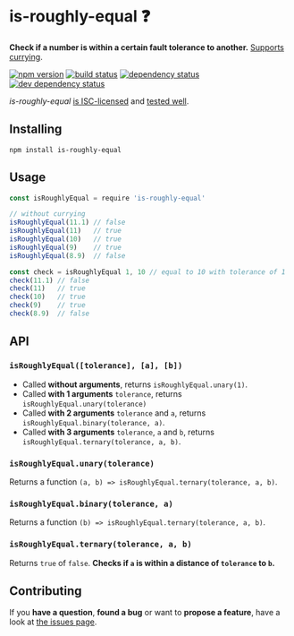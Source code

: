 # is-roughly-equal ❓

**Check if a number is within a certain fault tolerance to another.** [Supports currying](#api).

[![npm version](https://img.shields.io/npm/v/is-roughly-equal.svg)](https://www.npmjs.com/package/is-roughly-equal)
[![build status](https://img.shields.io/travis/derhuerst/is-roughly-equal.svg)](https://travis-ci.org/derhuerst/is-roughly-equal)
[![dependency status](https://img.shields.io/david/derhuerst/is-roughly-equal.svg)](https://david-dm.org/derhuerst/is-roughly-equal#info=dependencies)
[![dev dependency status](https://img.shields.io/david/dev/derhuerst/is-roughly-equal.svg)](https://david-dm.org/derhuerst/is-roughly-equal#info=devDependencies)

*is-roughly-equal* [is ISC-licensed](license.md) and [tested well](test.coffee).


## Installing

```
npm install is-roughly-equal
```


## Usage

```js
const isRoughlyEqual = require 'is-roughly-equal'

// without currying
isRoughlyEqual(11.1) // false
isRoughlyEqual(11)   // true
isRoughlyEqual(10)   // true
isRoughlyEqual(9)    // true
isRoughlyEqual(8.9)  // false

const check = isRoughlyEqual 1, 10 // equal to 10 with tolerance of 1
check(11.1) // false
check(11)   // true
check(10)   // true
check(9)    // true
check(8.9)  // false
```


## API

### `isRoughlyEqual([tolerance], [a], [b])`

- Called **without arguments**, returns `isRoughlyEqual.unary(1)`.
- Called **with 1 arguments** `tolerance`, returns `isRoughlyEqual.unary(tolerance)`
- Called **with 2 arguments** `tolerance` and `a`, returns `isRoughlyEqual.binary(tolerance, a)`.
- Called **with 3 arguments** `tolerance`, `a` and `b`, returns `isRoughlyEqual.ternary(tolerance, a, b)`.

### `isRoughlyEqual.unary(tolerance)`

Returns a function `(a, b) => isRoughlyEqual.ternary(tolerance, a, b)`.

### `isRoughlyEqual.binary(tolerance, a)`

Returns a function `(b) => isRoughlyEqual.ternary(tolerance, a, b)`.

### `isRoughlyEqual.ternary(tolerance, a, b)`

Returns `true` of `false`. **Checks if `a` is within a distance of `tolerance` to `b`.**


## Contributing

If you **have a question**, **found a bug** or want to **propose a feature**, have a look at [the issues page](https://github.com/derhuerst/is-roughly-equal/issues).
